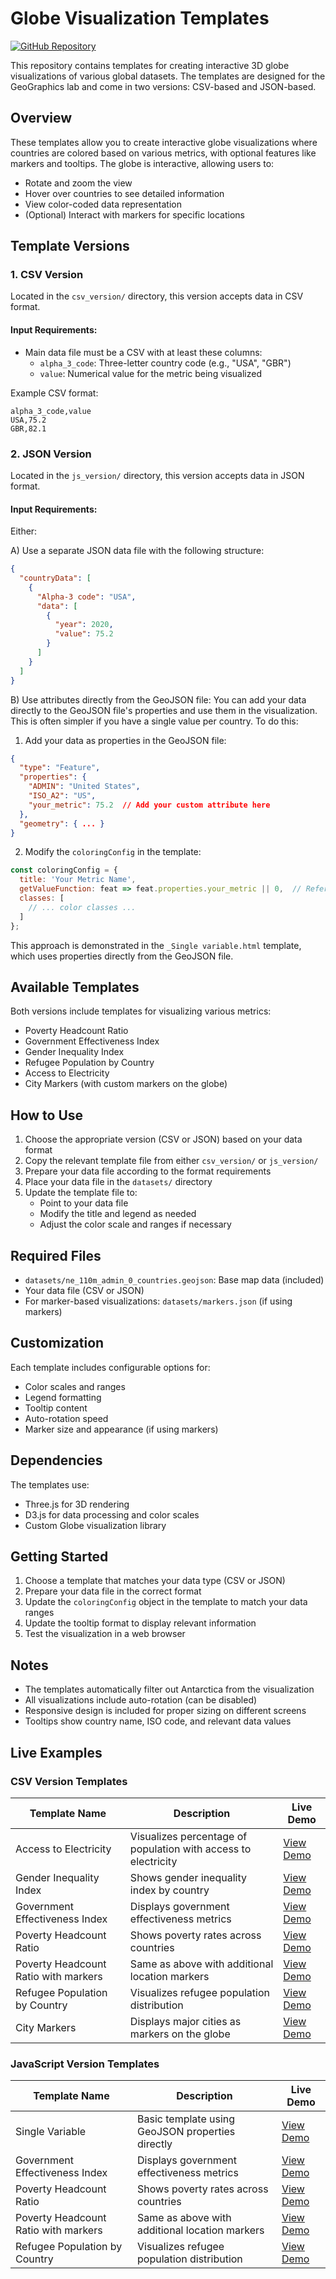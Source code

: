 # Globe Visualization Templates

[![GitHub Repository](https://img.shields.io/badge/GitHub-Repository-blue.svg)](https://github.com/ngolosov/GlobeVis/)

This repository contains templates for creating interactive 3D globe visualizations of various global datasets. The templates are designed for the GeoGraphics lab and come in two versions: CSV-based and JSON-based.

## Overview

These templates allow you to create interactive globe visualizations where countries are colored based on various metrics, with optional features like markers and tooltips. The globe is interactive, allowing users to:
- Rotate and zoom the view
- Hover over countries to see detailed information
- View color-coded data representation
- (Optional) Interact with markers for specific locations

## Template Versions

### 1. CSV Version
Located in the `csv_version/` directory, this version accepts data in CSV format.

#### Input Requirements:
- Main data file must be a CSV with at least these columns:
  - `alpha_3_code`: Three-letter country code (e.g., "USA", "GBR")
  - `value`: Numerical value for the metric being visualized

Example CSV format:
```csv
alpha_3_code,value
USA,75.2
GBR,82.1
```

### 2. JSON Version
Located in the `js_version/` directory, this version accepts data in JSON format.

#### Input Requirements:
Either:

A) Use a separate JSON data file with the following structure:
```json
{
  "countryData": [
    {
      "Alpha-3 code": "USA",
      "data": [
        {
          "year": 2020,
          "value": 75.2
        }
      ]
    }
  ]
}
```

B) Use attributes directly from the GeoJSON file:
You can add your data directly to the GeoJSON file's properties and use them in the visualization. This is often simpler if you have a single value per country. To do this:

1. Add your data as properties in the GeoJSON file:
```json
{
  "type": "Feature",
  "properties": {
    "ADMIN": "United States",
    "ISO_A2": "US",
    "your_metric": 75.2  // Add your custom attribute here
  },
  "geometry": { ... }
}
```

2. Modify the `coloringConfig` in the template:
```javascript
const coloringConfig = {
  title: 'Your Metric Name',
  getValueFunction: feat => feat.properties.your_metric || 0,  // Reference your custom attribute
  classes: [
    // ... color classes ...
  ]
};
```

This approach is demonstrated in the `_Single variable.html` template, which uses properties directly from the GeoJSON file.

## Available Templates

Both versions include templates for visualizing various metrics:
- Poverty Headcount Ratio
- Government Effectiveness Index
- Gender Inequality Index
- Refugee Population by Country
- Access to Electricity
- City Markers (with custom markers on the globe)

## How to Use

1. Choose the appropriate version (CSV or JSON) based on your data format
2. Copy the relevant template file from either `csv_version/` or `js_version/`
3. Prepare your data file according to the format requirements
4. Place your data file in the `datasets/` directory
5. Update the template file to:
   - Point to your data file
   - Modify the title and legend as needed
   - Adjust the color scale and ranges if necessary

## Required Files

- `datasets/ne_110m_admin_0_countries.geojson`: Base map data (included)
- Your data file (CSV or JSON)
- For marker-based visualizations: `datasets/markers.json` (if using markers)

## Customization

Each template includes configurable options for:
- Color scales and ranges
- Legend formatting
- Tooltip content
- Auto-rotation speed
- Marker size and appearance (if using markers)

## Dependencies

The templates use:
- Three.js for 3D rendering
- D3.js for data processing and color scales
- Custom Globe visualization library

## Getting Started

1. Choose a template that matches your data type (CSV or JSON)
2. Prepare your data file in the correct format
3. Update the `coloringConfig` object in the template to match your data ranges
4. Update the tooltip format to display relevant information
5. Test the visualization in a web browser

## Notes

- The templates automatically filter out Antarctica from the visualization
- All visualizations include auto-rotation (can be disabled)
- Responsive design is included for proper sizing on different screens
- Tooltips show country name, ISO code, and relevant data values 

## Live Examples

### CSV Version Templates

| Template Name | Description | Live Demo |
|--------------|-------------|-----------|
| Access to Electricity | Visualizes percentage of population with access to electricity | [View Demo](https://golosov.pro/GlobeVis/csv_version/Access%20to%20Electricity.html) |
| Gender Inequality Index | Shows gender inequality index by country | [View Demo](https://golosov.pro/GlobeVis/csv_version/Gender%20Inequality%20Index.html) |
| Government Effectiveness Index | Displays government effectiveness metrics | [View Demo](https://golosov.pro/GlobeVis/csv_version/Government%20Effectiveness%20Index.html) |
| Poverty Headcount Ratio | Shows poverty rates across countries | [View Demo](https://golosov.pro/GlobeVis/csv_version/Poverty%20Headcount%20Ratio.html) |
| Poverty Headcount Ratio with markers | Same as above with additional location markers | [View Demo](https://golosov.pro/GlobeVis/csv_version/Poverty%20Headcount%20Ratio%20with%20markers.html) |
| Refugee Population by Country | Visualizes refugee population distribution | [View Demo](https://golosov.pro/GlobeVis/csv_version/Refugee%20Population%20by%20Country.html) |
| City Markers | Displays major cities as markers on the globe | [View Demo](https://golosov.pro/GlobeVis/csv_version/City%20Markers.html) |

### JavaScript Version Templates

| Template Name | Description | Live Demo |
|--------------|-------------|-----------|
| Single Variable | Basic template using GeoJSON properties directly | [View Demo](https://golosov.pro/GlobeVis/js_version/_Single%20variable.html) |
| Government Effectiveness Index | Displays government effectiveness metrics | [View Demo](https://golosov.pro/GlobeVis/js_version/Government%20Effectiveness%20Index.html) |
| Poverty Headcount Ratio | Shows poverty rates across countries | [View Demo](https://golosov.pro/GlobeVis/js_version/Poverty%20Headcount%20Ratio.html) |
| Poverty Headcount Ratio with markers | Same as above with additional location markers | [View Demo](https://golosov.pro/GlobeVis/js_version/Poverty%20Headcount%20Ratio%20with%20markers.html) |
| Refugee Population by Country | Visualizes refugee population distribution | [View Demo](https://golosov.pro/GlobeVis/js_version/Refugee%20Population%20by%20Country.html) | 